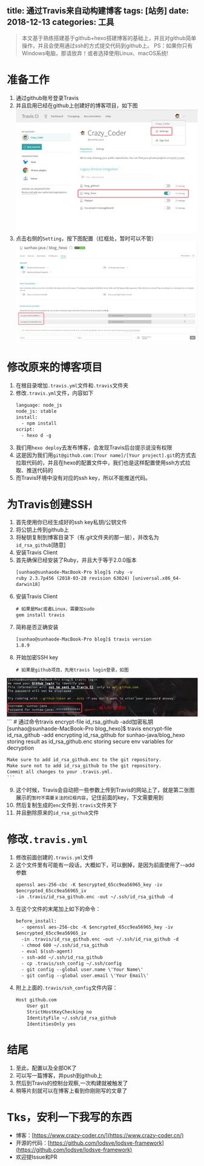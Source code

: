 title: 通过Travis来自动构建博客
tags: [站务]
date: 2018-12-13
categories: 工具
---

> 本文基于熟练搭建基于github+hexo搭建博客的基础上，并且对github简单操作，并且会使用通过ssh的方式提交代码到github上。
> PS：如果你只有Windows电脑，那请放弃！或者选择使用Linux、macOS系统!

<!-- more -->

# 准备工作
1. 通过github账号登录Travis
2. 并且启用已经在github上创建好的博客项目，如下图
![](/imgs/build_blog_by_travis/1.png)
3. 点击右侧的`Setting`，按下图配置（红框处，暂时可以不管）
![](/imgs/build_blog_by_travis/2.png)

# 修改原来的博客项目
1. 在根目录增加`.travis.yml`文件和`.travis`文件夹
2. 修改`.travis.yml`文件，内容如下
    ```
    language: node_js
    node_js: stable
    install:
      - npm install
    script:
      - hexo d -g
    ```
3. 我们用`hexo deploy`去发布博客，会发现Travis后台提示说没有权限
4. 这是因为我们用`git@github.com:[Your name]/[Your project].git`的方式去拉取代码的，并且在hexo的配置文件中，我们也是这样配置使用ssh方式拉取、推送代码的
5. 而Travis环境中没有对应的ssh key，所以不能推送代码。

# 为Travis创建SSH
1. 首先使用你已经生成好的ssh key私钥/公钥文件
2. 将公钥上传到github上
3. 将秘钥复制到博客目录下（有.git文件夹的那一层），并改名为`id_rsa_github`[随意]
4. 安装Travis Client
5. 首先确保已经安装了Ruby，并且大于等于2.0.0版本
    ```
    [sunhao@sunhaode-MacBook-Pro blog]$ ruby -v
    ruby 2.3.7p456 (2018-03-28 revision 63024) [universal.x86_64-darwin18]
    ```
6. 安装Travis Client
    ```
    # 如果是Mac或者Linux，需要加sudo
    gem install travis
    ```
7. 简称是否正确安装
    ```
    [sunhao@sunhaode-MacBook-Pro blog]$ travis version
    1.8.9
    ```
8. 开始加密SSH key
    ```
    # 如果是github项目，先用travis login登录，如图
    ```
![](/imgs/build_blog_by_travis/3.png)
    ```
    # 通过命令travis encrypt-file id_rsa_github -add加密私钥
    [sunhao@sunhaode-MacBook-Pro blog_hexo]$ travis encrypt-file id_rsa_github -add
    encrypting id_rsa_github for sunhao-java/blog_hexo
    storing result as id_rsa_github.enc
    storing secure env variables for decryption
    
    Make sure to add id_rsa_github.enc to the git repository.
    Make sure not to add id_rsa_github to the git repository.
    Commit all changes to your .travis.yml.
    ```
9. 这个时候，Travis会自动把一些参数上传到Travis的网站上了，就是第二张图展示的`暂时不需要关注的红框内容`，记住前面的key，下文需要用到
10. 然后复制生成的`enc`文件到`.travis`文件夹下
11. 并且删除原来的`id_rsa_github`文件

# 修改`.travis.yml`
1. 修改前面创建的`.travis.yml`文件
2. 这个文件里有可能有一段话，大概如下，可以删掉，是因为前面使用了--add参数
    ```
    openssl aes-256-cbc -K $encrypted_65cc9ea56965_key -iv $encrypted_65cc9ea56965_iv
    -in .travis/id_rsa_github.enc -out ~/.ssh/id_rsa_github -d
    ```
3. 在这个文件的末尾加上如下的命令：
    ```
    before_install:
      - openssl aes-256-cbc -K $encrypted_65cc9ea56965_key -iv $encrypted_65cc9ea56965_iv
      -in .travis/id_rsa_github.enc -out ~/.ssh/id_rsa_github -d
      - chmod 600 ~/.ssh/id_rsa_github
      - eval $(ssh-agent)
      - ssh-add ~/.ssh/id_rsa_github
      - cp .travis/ssh_config ~/.ssh/config
      - git config --global user.name \'Your Name\'
      - git config --global user.email \'Your Email\'
    ```
4. 附上上面的`.travis/ssh_config`文件内容：
    ```
    Host github.com
        User git
        StrictHostKeyChecking no
        IdentityFile ~/.ssh/id_rsa_github
        IdentitiesOnly yes
    ```

# 结尾
1. 至此，配置以及全部OK了
2. 可以写一篇博客，并push到github上
3. 然后到Travis的控制台观察,一次构建就被触发了
4. 稍等片刻就可以在博客上看到你刚刚写的文章了


# Tks，安利一下我写的东西
- 博客：[https://www.crazy-coder.cn/](https://www.crazy-coder.cn/)
- 开源的代码：[https://github.com/lodsve/lodsve-framework](https://github.com/lodsve/lodsve-framework)
- 欢迎提Issue和PR
